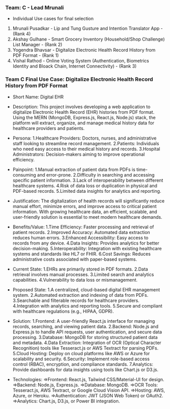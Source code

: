### Team: C - Lead Mrunali
- Individual Use cases for final selection
1. Mrunali Pusadkar - Lip and Tung Gusture and Intention Translator App - (Rank 4)
2. Akshay Gulhane - Smart Grocery Inventory (Household/Shop Challenge) List Manager - (Rank 2)
3. Yogendra Bhavsar - Digitalize Electronic Health Record History from PDF Format - (Rank 1)
4. Vishal Rathod - Online Voting System (Authentication, Biometrics Identity and Bloack Chain, Internet Connectivity) - (Rank 3)


### Team C Final Use Case: Digitalize Electronic Health Record History from PDF Format
- Short Name:  Digital EHR
- Description: This project involves developing a web application to digitalize Electronic Health Record (EHR) histories from PDF format. Using the MERN (MongoDB, 
          Express.js, React.js, Node.js) stack, the platform will extract, organize, and manage medical history data for healthcare providers and patients.
  
- Persona:
       1.Healthcare Providers: Doctors, nurses, and administrative staff looking to streamline record management.
       2.Patients: Individuals who need easy access to their medical history and records.
       3.Hospital Administrators: Decision-makers aiming to improve operational efficiency.
  
- Painpoint:
        1.Manual extraction of patient data from PDFs is time-consuming and error-prone.
        2.Difficulty in searching and accessing specific patient information.
        3.Lack of interoperability between different healthcare systems.
        4.Risk of data loss or duplication in physical and PDF-based records.
        5.Limited data insights for analytics and reporting.


- Justification:
              The digitalization of health records will significantly reduce manual effort, minimize errors, and improve access to critical patient information. 
            With growing healthcare data, an efficient, scalable, and user-friendly solution is essential to meet modern healthcare demands.
  
- Benefits/Value:
          1.Time Efficiency: Faster processing and retrieval of patient records.
          2.Improved Accuracy: Automated data extraction reduces human errors.
          3.Enhanced Accessibility: Easy access to records from any device.
          4.Data Insights: Provides analytics for better decision-making.
          5.Interoperability: Integration with existing healthcare systems and standards like HL7 or FHIR.
          6.Cost Savings: Reduces administrative costs associated with paper-based systems.
  
- Current State:
         1.EHRs are primarily stored in PDF formats.
         2.Data retrieval involves manual processes.
         3.Limited search and analytics capabilities.
         4.Vulnerability to data loss or mismanagement.

- Proposed State:
          1.A centralized, cloud-based digital EHR management system.
          2.Automated extraction and indexing of data from PDFs.
          3.Searchable and filterable records for healthcare providers.
          4.Integration with analytics and reporting tools.
          5.Secure and compliant with healthcare regulations (e.g., HIPAA, GDPR).
  
- Solution:
          1.Frontend: A user-friendly React.js interface for managing records, searching, and viewing patient data.
          2.Backend: Node.js and Express.js to handle API requests, user authentication, and secure data processing.
          3.Database: MongoDB for storing structured patient data and metadata.
          4.Data Extraction: Integration of OCR (Optical Character Recognition) tools like Tesseract.js or AWS Textract for parsing PDFs.
          5.Cloud Hosting: Deploy on cloud platforms like AWS or Azure for scalability and security.
          6.Security: Implement role-based access control (RBAC), encryption, and compliance standards.
  7.Analytics: Provide dashboards for data insights using tools like Chart.js or D3.js.

  
- Technologies:
      =>Frontend: React.js, Tailwind CSS/Material-UI for design.
      =>Backend: Node.js, Express.js.
      =>Database: MongoDB.
      =>OCR Tools: Tesseract.js, AWS Textract, or Google Cloud Vision API.
      =>Hosting: AWS, Azure, or Heroku.
      =>Authentication: JWT (JSON Web Token) or OAuth2.
      =>Analytics: Chart.js, D3.js, or Power BI integration.


